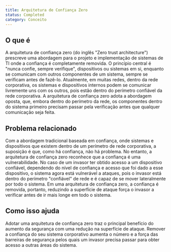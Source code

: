 ```yaml
---
title: Arquitetura de Confiança Zero
status: Completed
category: Conceito
---
```


## O que é

A arquitetura de confiança zero (do inglês "Zero trust architecture") prescreve uma abordagem para o projeto e implementação de sistemas de TI onde a confiança é completamente removida. O princípio central é "nunca confie, sempre verifique", dispositivos ou sistemas em si, enquanto se comunicam com outros componentes de um sistema, sempre se verificam antes de fazê-lo. Atualmente, em muitas redes, dentro da rede corporativa, os sistemas e dispositivos internos podem se comunicar livremente uns com os outros, pois estão dentro do perímetro confiável da rede corporativa. A arquitetura de confiança zero adota a abordagem oposta, que, embora dentro do perímetro da rede, os componentes dentro do sistema primeiro precisam passar pela verificação antes que qualquer comunicação seja feita.

## Problema relacionado

Com a abordagem tradicional baseada em confiança, onde sistemas e dispositivos que existem dentro de um perímetro de rede corporativa, a suposição é que, como há confiança, não há problema. No entanto, a arquitetura de confiança zero reconhece que a confiança é uma vulnerabilidade. No caso de um invasor ter obtido acesso a um dispositivo confiável, dependendo do nível de confiança e acesso que foi dado a esse dispositivo, o sistema agora está vulnerável a ataques, pois o invasor está dentro do perímetro "confiável" de rede e é capaz de se mover lateralmente por todo o sistema. Em uma arquitetura de confiança zero, a confiança é removida, portanto, reduzindo a superfície de ataque força o invasor a verificar antes de ir mais longe em todo o sistema.

## Como isso ajuda

Adotar uma arquitetura de confiança zero traz o principal benefício do aumento da segurança com uma redução na superfície de ataque. Remover a confiança do seu sistema corporativo aumenta o número e a força das barreiras de segurança pelos quais um invasor precisa passar para obter acesso a outras áreas do sistema.